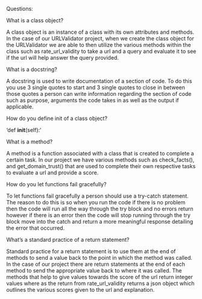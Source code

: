 Questions:

What is a class object?

A class object is an instance of a class with its own attributes and methods. In the case of our URLValidator project, when we create the class object for the URLValidator we are able to then utilize the various methods within the class such as rate_url_validity to take a url and a query and evaluate it to see if the url will help answer the query provided.


What is a docstring?

A docstring is used to write documentation of a section of code. To do this you use 3 single quotes to start and 3 single quotes to close in between those quotes a person can write information regarding the section of code such as purpose, arguments the code takes in as well as the output if applicable.


How do you define  init of a class object?

 ‘def __init__(self):’


What is a method?

A method is a function associated with a class that is created to complete a certain task. In our project we have various methods such as check_facts(), and get_domain_trust() that are used to complete their own respective tasks to evaluate a url and provide a score.


How do you let functions fail gracefully?

To let functions fail gracefully a person should use a try-catch statement. The reason to do this is so when you run the code if there is no problem then the code will run all the way through the try block and no errors return however if there is an error then the code will stop running through the try block move into the catch and return a more meaningful response detailing the error that occurred.


What’s a standard practice of a return statement?

Standard practice for a return statement is to use them at the end of methods to send a value back to the point in which the method was called. In the case  of our project there are return statements at the end of each method to send the appropriate value back to where it was called. The methods that help to give values towards the score of the url return integer values where as the return from rate_url_validity returns a json object which outlines the various scores given to the url and explanation.
